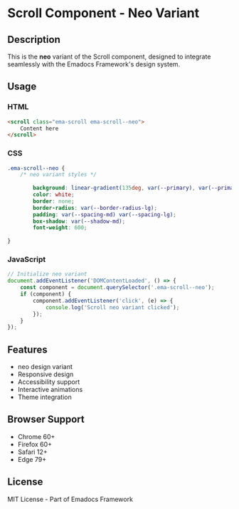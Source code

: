 # Scroll Component - Neo Variant

## Description
This is the **neo** variant of the Scroll component, designed to integrate seamlessly with the Emadocs Framework's design system.

## Usage

### HTML
```html
<scroll class="ema-scroll ema-scroll--neo">
    Content here
</scroll>
```

### CSS
```css
.ema-scroll--neo {
    /* neo variant styles */
    
        background: linear-gradient(135deg, var(--primary), var(--primary-dark));
        color: white;
        border: none;
        border-radius: var(--border-radius-lg);
        padding: var(--spacing-md) var(--spacing-lg);
        box-shadow: var(--shadow-md);
        font-weight: 600;
    
}
```

### JavaScript
```javascript
// Initialize neo variant
document.addEventListener('DOMContentLoaded', () => {
    const component = document.querySelector('.ema-scroll--neo');
    if (component) {
        component.addEventListener('click', (e) => {
            console.log('Scroll neo variant clicked');
        });
    }
});
```

## Features
- neo design variant
- Responsive design
- Accessibility support
- Interactive animations
- Theme integration

## Browser Support
- Chrome 60+
- Firefox 60+
- Safari 12+
- Edge 79+

## License
MIT License - Part of Emadocs Framework
